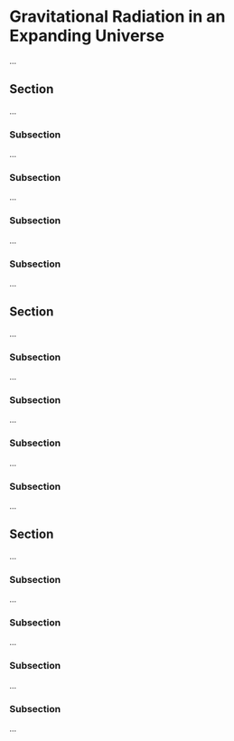 # Gravitational Radiation in an Expanding Universe

...

## Section

...

### Subsection

...

### Subsection

...

### Subsection

...

### Subsection

...

## Section

...

### Subsection

...

### Subsection

...

### Subsection

...

### Subsection

...

## Section

...

### Subsection

...

### Subsection

...

### Subsection

...

### Subsection

...
